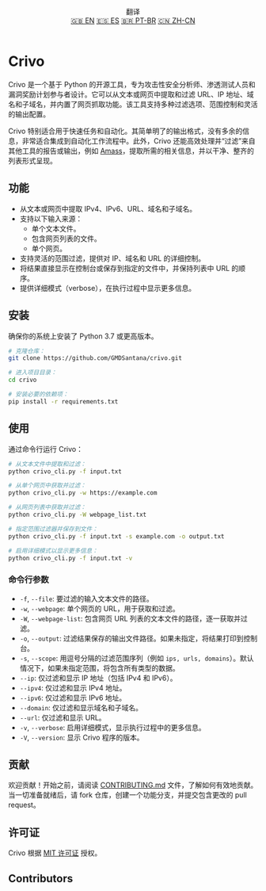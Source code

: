 <p align="center">
翻译 <br>
<a href=https://github.com/GMDSantana/crivo/tree/master/README.md>🇬🇧 EN</a>
<a href=https://github.com/GMDSantana/crivo/tree/master/translations/es/README.md>🇪🇸 ES</a>
<a href=https://github.com/GMDSantana/crivo/tree/master/translations/pt-br/README.md>🇧🇷 PT-BR</a>
<a href=https://github.com/GMDSantana/crivo/tree/master/translations/zh-cn/README.md>🇨🇳 ZH-CN</a>
 <br><br>
</p>

# Crivo

Crivo 是一个基于 Python 的开源工具，专为攻击性安全分析师、渗透测试人员和漏洞奖励计划参与者设计。它可以从文本或网页中提取和过滤 URL、IP 地址、域名和子域名，并内置了网页抓取功能。该工具支持多种过滤选项、范围控制和灵活的输出配置。

Crivo 特别适合用于快速任务和自动化。其简单明了的输出格式，没有多余的信息，非常适合集成到自动化工作流程中。此外，Crivo 还能高效处理并“过滤”来自其他工具的报告或输出，例如 [Amass](https://github.com/owasp-amass/amass)，提取所需的相关信息，并以干净、整齐的列表形式呈现。

## 功能

- 从文本或网页中提取 IPv4、IPv6、URL、域名和子域名。
- 支持以下输入来源：
  - 单个文本文件。
  - 包含网页列表的文件。
  - 单个网页。
- 支持灵活的范围过滤，提供对 IP、域名和 URL 的详细控制。
- 将结果直接显示在控制台或保存到指定的文件中，并保持列表中 URL 的顺序。
- 提供详细模式（verbose），在执行过程中显示更多信息。

## 安装

确保你的系统上安装了 Python 3.7 或更高版本。

```bash
# 克隆仓库：
git clone https://github.com/GMDSantana/crivo.git

# 进入项目目录：
cd crivo

# 安装必要的依赖项：
pip install -r requirements.txt
```

## 使用

通过命令行运行 Crivo：

```bash
# 从文本文件中提取和过滤：
python crivo_cli.py -f input.txt

# 从单个网页中获取并过滤：
python crivo_cli.py -w https://example.com

# 从网页列表中获取并过滤：
python crivo_cli.py -W webpage_list.txt

# 指定范围过滤器并保存到文件：
python crivo_cli.py -f input.txt -s example.com -o output.txt

# 启用详细模式以显示更多信息：
python crivo_cli.py -f input.txt -v
```

### 命令行参数

- `-f`, `--file`: 要过滤的输入文本文件的路径。
- `-w`, `--webpage`: 单个网页的 URL，用于获取和过滤。
- `-W`, `--webpage-list`: 包含网页 URL 列表的文本文件的路径，逐一获取并过滤。
- `-o`, `--output`: 过滤结果保存的输出文件路径。如果未指定，将结果打印到控制台。
- `-s`, `--scope`: 用逗号分隔的过滤范围序列（例如 `ips, urls, domains`）。默认情况下，如果未指定范围，将包含所有类型的数据。
- `--ip`: 仅过滤和显示 IP 地址（包括 IPv4 和 IPv6）。
- `--ipv4`: 仅过滤和显示 IPv4 地址。
- `--ipv6`: 仅过滤和显示 IPv6 地址。
- `--domain`: 仅过滤和显示域名和子域名。
- `--url`: 仅过滤和显示 URL。
- `-v`, `--verbose`: 启用详细模式，显示执行过程中的更多信息。
- `-V`, `--version`: 显示 Crivo 程序的版本。

## 贡献

欢迎贡献！开始之前，请阅读 [CONTRIBUTING.md](CONTRIBUTING.md) 文件，了解如何有效地贡献。当一切准备就绪后，请 fork 仓库，创建一个功能分支，并提交包含更改的 pull request。

## 许可证

Crivo 根据 [MIT 许可证](../LICENSE) 授权。

## Contributors

<!-- ALL-CONTRIBUTORS-LIST:START - Do not remove or modify this section -->
<!-- prettier-ignore-start -->
<!-- markdownlint-disable -->

<!-- markdownlint-restore -->
<!-- prettier-ignore-end -->

<!-- ALL-CONTRIBUTORS-LIST:END -->

